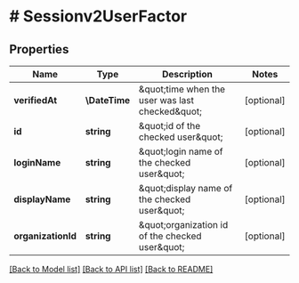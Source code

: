 # # Sessionv2UserFactor

## Properties

Name | Type | Description | Notes
------------ | ------------- | ------------- | -------------
**verifiedAt** | **\DateTime** | \&quot;time when the user was last checked\&quot; | [optional]
**id** | **string** | \&quot;id of the checked user\&quot; | [optional]
**loginName** | **string** | \&quot;login name of the checked user\&quot; | [optional]
**displayName** | **string** | \&quot;display name of the checked user\&quot; | [optional]
**organizationId** | **string** | \&quot;organization id of the checked user\&quot; | [optional]

[[Back to Model list]](../../README.md#models) [[Back to API list]](../../README.md#endpoints) [[Back to README]](../../README.md)
